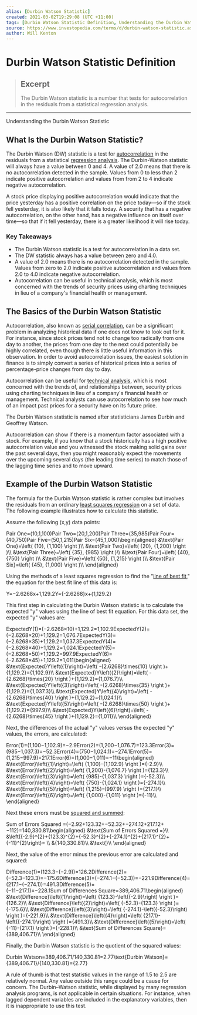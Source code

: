 ```yaml
---
alias: [Durbin Watson Statistic]
created: 2021-03-02T19:29:08 (UTC +11:00)
tags: [Durbin Watson Statistic Definition, Understanding the Durbin Watson Statistic]
source: https://www.investopedia.com/terms/d/durbin-watson-statistic.asp
author: Will Kenton
---
```


# Durbin Watson Statistic Definition

> ## Excerpt
> The Durbin Watson statistic is a number that tests for autocorrelation in the residuals from a statistical regression analysis.

---

Understanding the Durbin Watson Statistic
## What Is the Durbin Watson Statistic?

The Durbin Watson (DW) statistic is a test for [autocorrelation](https://www.investopedia.com/terms/a/autocorrelation.asp) in the residuals from a statistical [regression analysis](https://www.investopedia.com/terms/r/regression.asp). The Durbin-Watson statistic will always have a value between 0 and 4. A value of 2.0 means that there is no autocorrelation detected in the sample. Values from 0 to less than 2 indicate positive autocorrelation and values from from 2 to 4 indicate negative autocorrelation.

A stock price displaying positive autocorrelation would indicate that the price yesterday has a positive correlation on the price today—so if the stock fell yesterday, it is also likely that it falls today. A security that has a negative autocorrelation, on the other hand, has a negative influence on itself over time—so that if it fell yesterday, there is a greater likelihood it will rise today.

### Key Takeaways

-   The Durbin Watson statistic is a test for autocorrelation in a data set.
-   The DW statistic always has a value between zero and 4.0.
-   A value of 2.0 means there is no autocorrelation detected in the sample. Values from zero to 2.0 indicate positive autocorrelation and values from 2.0 to 4.0 indicate negative autocorrelation.
-   Autocorrelation can be useful in technical analysis, which is most concerned with the trends of security prices using charting techniques in lieu of a company's financial health or management.

## The Basics of the Durbin Watson Statistic

Autocorrelation, also known as [serial correlation](https://www.investopedia.com/terms/s/serial-correlation.asp), can be a significant problem in analyzing historical data if one does not know to look out for it. For instance, since stock prices tend not to change too radically from one day to another, the prices from one day to the next could potentially be highly correlated, even though there is little useful information in this observation. In order to avoid autocorrelation issues, the easiest solution in finance is to simply convert a series of historical prices into a series of percentage-price changes from day to day.

Autocorrelation can be useful for [technical analysis](https://www.investopedia.com/terms/t/technicalanalysis.asp), which is most concerned with the trends of, and relationships between, security prices using charting techniques in lieu of a company's financial health or management. Technical analysts can use autocorrelation to see how much of an impact past prices for a security have on its future price.

The Durbin Watson statistic is named after statisticians James Durbin and Geoffrey Watson.

Autocorrelation can show if there is a momentum factor associated with a stock. For example, if you know that a stock historically has a high positive autocorrelation value and you witnessed the stock making solid gains over the past several days, then you might reasonably expect the movements over the upcoming several days (the leading time series) to match those of the lagging time series and to move upward.

## Example of the Durbin Watson Statistic

The formula for the Durbin Watson statistic is rather complex but involves the residuals from an ordinary [least squares regression](https://www.investopedia.com/terms/l/least-squares-method.asp) on a set of data. The following example illustrates how to calculate this statistic.

Assume the following (x,y) data points:

Pair One\=(10,1,100)Pair Two\=(20,1,200)Pair Three\=(35,985)Pair Four\=(40,750)Pair Five\=(50,1,215)Pair Six\=(45,1,000)\\begin{aligned} &\\text{Pair One}=\\left( {10}, {1,100} \\right )\\\\ &\\text{Pair Two}=\\left( {20}, {1,200} \\right )\\\\ &\\text{Pair Three}=\\left( {35}, {985} \\right )\\\\ &\\text{Pair Four}=\\left( {40}, {750} \\right )\\\\ &\\text{Pair Five}=\\left( {50}, {1,215} \\right )\\\\ &\\text{Pair Six}=\\left( {45}, {1,000} \\right )\\\\ \\end{aligned}

Using the methods of a least squares regression to find the "[line of best fit](https://www.investopedia.com/terms/l/line-of-best-fit.asp)," the equation for the best fit line of this data is:

Y\=−2.6268x+1,129.2Y={-2.6268}x+{1,129.2}

This first step in calculating the Durbin Watson statistic is to calculate the expected "y" values using the line of best fit equation. For this data set, the expected "y" values are:

ExpectedY(1)\=(−2.6268×10)+1,129.2\=1,102.9ExpectedY(2)\=(−2.6268×20)+1,129.2\=1,076.7ExpectedY(3)\=(−2.6268×35)+1,129.2\=1,037.3ExpectedY(4)\=(−2.6268×40)+1,129.2\=1,024.1ExpectedY(5)\=(−2.6268×50)+1,129.2\=997.9ExpectedY(6)\=(−2.6268×45)+1,129.2\=1,011\\begin{aligned} &\\text{Expected}Y\\left({1}\\right)=\\left( -{2.6268}\\times{10} \\right )+{1,129.2}={1,102.9}\\\\ &\\text{Expected}Y\\left({2}\\right)=\\left( -{2.6268}\\times{20} \\right )+{1,129.2}={1,076.7}\\\\ &\\text{Expected}Y\\left({3}\\right)=\\left( -{2.6268}\\times{35} \\right )+{1,129.2}={1,037.3}\\\\ &\\text{Expected}Y\\left({4}\\right)=\\left( -{2.6268}\\times{40} \\right )+{1,129.2}={1,024.1}\\\\ &\\text{Expected}Y\\left({5}\\right)=\\left( -{2.6268}\\times{50} \\right )+{1,129.2}={997.9}\\\\ &\\text{Expected}Y\\left({6}\\right)=\\left( -{2.6268}\\times{45} \\right )+{1,129.2}={1,011}\\\\ \\end{aligned}

Next, the differences of the actual "y" values versus the expected "y" values, the errors, are calculated:

Error(1)\=(1,100−1,102.9)\=−2.9Error(2)\=(1,200−1,076.7)\=123.3Error(3)\=(985−1,037.3)\=−52.3Error(4)\=(750−1,024.1)\=−274.1Error(5)\=(1,215−997.9)\=217.1Error(6)\=(1,000−1,011)\=−11\\begin{aligned} &\\text{Error}\\left({1}\\right)=\\left( {1,100}-{1,102.9} \\right )={-2.9}\\\\ &\\text{Error}\\left({2}\\right)=\\left( {1,200}-{1,076.7} \\right )={123.3}\\\\ &\\text{Error}\\left({3}\\right)=\\left( {985}-{1,037.3} \\right )={-52.3}\\\\ &\\text{Error}\\left({4}\\right)=\\left( {750}-{1,024.1} \\right )={-274.1}\\\\ &\\text{Error}\\left({5}\\right)=\\left( {1,215}-{997.9} \\right )={217.1}\\\\ &\\text{Error}\\left({6}\\right)=\\left( {1,000}-{1,011} \\right )={-11}\\\\ \\end{aligned}

Next these errors must be [squared and summed](https://www.investopedia.com/terms/s/sum-of-squares.asp):

Sum of Errors Squared =(−2.92+123.32+−52.32+−274.12+217.12+−112)\=140,330.81\\begin{aligned} &\\text{Sum of Errors Squared =}\\\\ &\\left({-2.9}^{2}+{123.3}^{2}+{-52.3}^{2}+{-274.1}^{2}+{217.1}^{2}+{-11}^{2}\\right)= \\\\ &{140,330.81}\\\\ &\\text{}\\\\ \\end{aligned}

Next, the value of the error minus the previous error are calculated and squared:

Difference(1)\=(123.3−(−2.9))\=126.2Difference(2)\=(−52.3−123.3)\=−175.6Difference(3)\=(−274.1−(−52.3))\=−221.9Difference(4)\=(217.1−(−274.1))\=491.3Difference(5)\=(−11−217.1)\=−228.1Sum of Differences Square\=389,406.71\\begin{aligned} &\\text{Difference}\\left({1}\\right)=\\left( {123.3}-\\left({-2.9}\\right) \\right )={126.2}\\\\ &\\text{Difference}\\left({2}\\right)=\\left( {-52.3}-{123.3} \\right )={-175.6}\\\\ &\\text{Difference}\\left({3}\\right)=\\left( {-274.1}-\\left({-52.3}\\right) \\right )={-221.9}\\\\ &\\text{Difference}\\left({4}\\right)=\\left( {217.1}-\\left({-274.1}\\right) \\right )={491.3}\\\\ &\\text{Difference}\\left({5}\\right)=\\left( {-11}-{217.1} \\right )={-228.1}\\\\ &\\text{Sum of Differences Square}={389,406.71}\\\\ \\end{aligned}

Finally, the Durbin Watson statistic is the quotient of the squared values:

Durbin Watson\=389,406.71/140,330.81\=2.77\\text{Durbin Watson}={389,406.71}/{140,330.81}={2.77}

A rule of thumb is that test statistic values in the range of 1.5 to 2.5 are relatively normal. Any value outside this range could be a cause for concern. The Durbin–Watson statistic, while displayed by many regression analysis programs, is not applicable in certain situations. For instance, when lagged dependent variables are included in the explanatory variables, then it is inappropriate to use this test.
